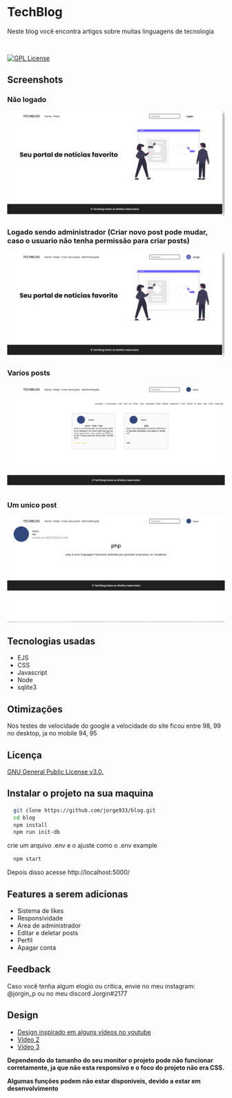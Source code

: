# TechBlog

Neste blog você encontra artigos sobre muitas linguagens de tecnologia

<br>

[![GPL License](https://img.shields.io/badge/license-GPL-green)](https://github.com/jorge933/blog/blob/master/LICENSE)

## Screenshots

### Não logado
![Não logado home](public/img/readme/home-noLogged.png)

### Logado sendo administrador (Criar novo post pode mudar, caso o usuario não tenha permissão para criar posts)
![Administrador na home](public/img/readme/admin.png)

### Varios posts
![Área de posts](public/img/readme/posts.png)

### Um unico post
![Post unico](public/img/readme/single-post.png)

## Tecnologias usadas
- EJS
- CSS
- Javascript
- Node
- sqlite3


## Otimizações
Nos testes de velocidade do google a velocidade do site ficou entre 98, 99 no desktop, ja no mobile 94, 95


## Licença

[GNU General Public License v3.0.](https://choosealicense.com/licenses/gpl-3.0/)



## Instalar o projeto na sua maquina

```bash
  git clone https://github.com/jorge933/blog.git
  cd blog
  npm install
  npm run init-db
```

crie um arquivo .env e o ajuste como o .env example
```bash
  npm start
```

Depois disso acesse http://localhost:5000/

## Features a serem adicionas

- Sistema de likes
- Responsividade
- Area de administrador
- Editar e deletar posts
- Perfil
- Apagar conta

## Feedback

Caso você tenha algum elogio ou critica, envie no meu instagram: @jorgin_p ou no meu discord Jorgin#2177

## Design

 - [Design inspirado em alguns vídeos no youtube](https://youtu.be/KU-YFl4iU90)
 - [Vídeo 2](https://youtu.be/dj5_vEACQaY)
 - [Vídeo 3](https://youtu.be/360AvdGDVHE)

**Dependendo do tamanho do seu monitor o projeto pode não funcionar corretamente, ja que não esta responsivo e o foco do projeto não era CSS.**

**Algumas funções podem não estar disponiveis, devido a estar em desenvolvimento**
